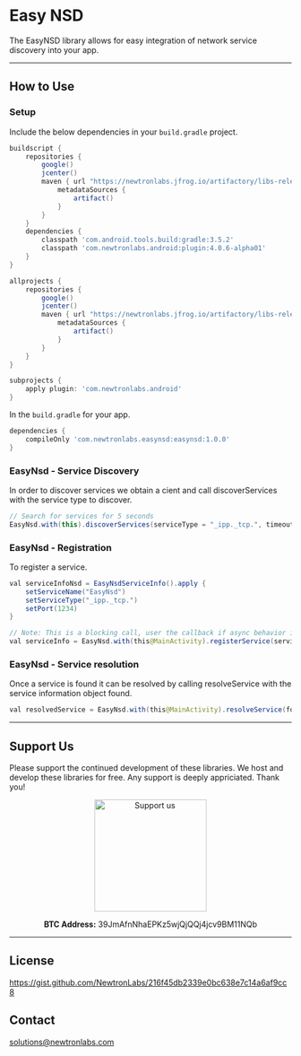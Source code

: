 # Easy NSD

The EasyNSD library allows for easy integration of network service discovery into your app. 

----


## How to Use 

### Setup

Include the below dependencies in your `build.gradle` project.

```gradle
buildscript {
    repositories {
        google()
        jcenter()
        maven { url "https://newtronlabs.jfrog.io/artifactory/libs-release-local"
            metadataSources {
                artifact()
            }
        }
    }
    dependencies {
        classpath 'com.android.tools.build:gradle:3.5.2'
        classpath 'com.newtronlabs.android:plugin:4.0.6-alpha01'
    }
}

allprojects {
    repositories {
        google()
        jcenter()
        maven { url "https://newtronlabs.jfrog.io/artifactory/libs-release-local"
            metadataSources {
                artifact()
            }
        }
    }
}

subprojects {
    apply plugin: 'com.newtronlabs.android'
}
```

In the `build.gradle` for your app.

```gradle
dependencies {
    compileOnly 'com.newtronlabs.easynsd:easynsd:1.0.0'
}
```


### EasyNsd - Service Discovery
In order to discover services we obtain a cient and call discoverServices with the service type to discover.

```java
// Search for services for 5 seconds
EasyNsd.with(this).discoverServices(serviceType = "_ipp._tcp.", timeout = 5 * 1000L).await()
```

### EasyNsd - Registration
To register a service.

```java
val serviceInfoNsd = EasyNsdServiceInfo().apply {
    setServiceName("EasyNsd")
    setServiceType("_ipp._tcp.")
    setPort(1234)
}

// Note: This is a blocking call, user the callback if async behavior is desired.
val serviceInfo = EasyNsd.with(this@MainActivity).registerService(serviceInfoNsd).await()
```
### EasyNsd - Service resolution
Once a service is found it can be resolved by calling resolveService with the service information object found.
```java
val resolvedService = EasyNsd.with(this@MainActivity).resolveService(foundServiceInfoNsd).await()
```

---

## Support Us
Please support the continued development of these libraries. We host and develop these libraries for free. Any support is deeply appriciated. Thank you!

<p align="center">
  <img src="https://drive.google.com/uc?id=1rbY8qjxvWU8GQgaqDrOY4-fYOWobQKk3" width="200" height="200" title="Support us" alt="Support us">
</p>

<p align="center">
  <strong>BTC Address:</strong> 39JmAfnNhaEPKz5wjQjQQj4jcv9BM11NQb
</p>

---

## License
https://gist.github.com/NewtronLabs/216f45db2339e0bc638e7c14a6af9cc8


## Contact

solutions@newtronlabs.com

